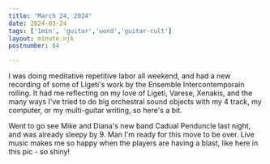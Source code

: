 ```yaml
---
title: "March 24, 2024"
date: 2024-03-24
tags: ['1min', 'guitar','wond','guitar-cult']
layout: minute.njk
postnumber: 84

---
```


I was doing meditative repetitive labor all weekend, and had a new recording of some of Ligeti's work by the Ensemble Intercontemporain rolling. It had me reflecting on my love of Ligeti, Varese, Xenakis, and the many ways I've tried to do big orchestral sound objects with my 4 track, my computer, or my multi-guitar writing, so here's a bit. 

Went to go see Mike and Diana's new band Cadual Penduncle last night, and was already sleepy by 9. Man I'm ready for this move to be over. Live music makes me so happy when the players are having a blast, like here in this pic - so shiny! 